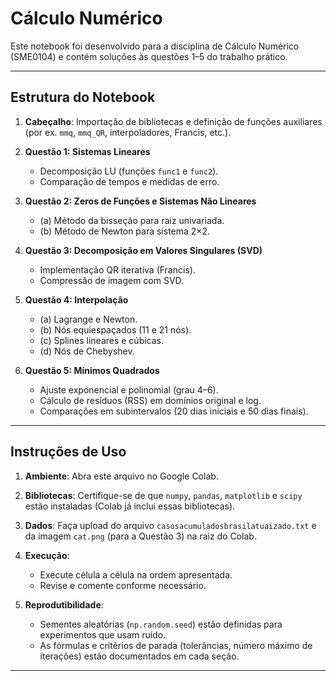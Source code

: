 # Cálculo Numérico

Este notebook foi desenvolvido para a disciplina de Cálculo Numérico (SME0104) e contém soluções às questões 1–5 do trabalho prático.

---

## Estrutura do Notebook

1. **Cabeçalho**: Importação de bibliotecas e definição de funções auxiliares (por ex. `mmq`, `mmq_QR`, interpoladores, Francis, etc.).
2. **Questão 1: Sistemas Lineares**

   * Decomposição LU (funções `func1` e `func2`).
   * Comparação de tempos e medidas de erro.
3. **Questão 2: Zeros de Funções e Sistemas Não Lineares**

   * (a) Método da bisseção para raiz univariada.
   * (b) Método de Newton para sistema 2×2.
4. **Questão 3: Decomposição em Valores Singulares (SVD)**

   * Implementação QR iterativa (Francis).
   * Compressão de imagem com SVD.
5. **Questão 4: Interpolação**

   * (a) Lagrange e Newton.
   * (b) Nós equiespaçados (11 e 21 nós).
   * (c) Splines lineares e cúbicas.
   * (d) Nós de Chebyshev.
6. **Questão 5: Mínimos Quadrados**

   * Ajuste exponencial e polinomial (grau 4–6).
   * Cálculo de resíduos (RSS) em domínios original e log.
   * Comparações em subintervalos (20 dias iniciais e 50 dias finais).

---

## Instruções de Uso

1. **Ambiente**: Abra este arquivo no Google Colab.
2. **Bibliotecas**: Certifique-se de que `numpy`, `pandas`, `matplotlib` e `scipy` estão instaladas (Colab já inclui essas bibliotecas).
3. **Dados**: Faça upload do arquivo `casosacumuladosbrasilatuaizado.txt` e da imagem `cat.png` (para a Questão 3) na raiz do Colab.
4. **Execução**:

   * Execute célula a célula na ordem apresentada.
   * Revise e comente conforme necessário.
5. **Reprodutibilidade**:

   * Sementes aleatórias (`np.random.seed`) estão definidas para experimentos que usam ruído.
   * As fórmulas e critérios de parada (tolerâncias, número máximo de iterações) estão documentados em cada seção.

---